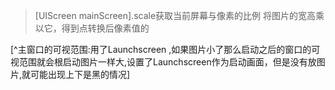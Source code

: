 >[UIScreen mainScreen].scale获取当前屏幕与像素的比例 将图片的宽高乘以它，得到点转换后像素值的

[^主窗口的可视范围:用了Launchscreen
,如果图片小了那么启动之后的窗口的可视范围就会根启动图片一样大,设置了Launchscreen作为启动画面，但是没有放图片,就可能出现上下是黑的情况]

